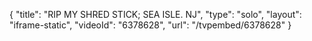 {
    "title": "RIP MY SHRED STICK; SEA ISLE. NJ",
    "type": "solo",
    "layout": "iframe-static",
    "videoId": "6378628",
    "url": "\/tvpembed\/6378628"
}